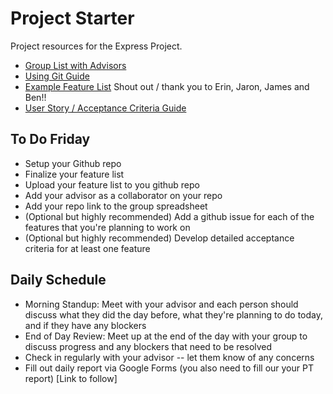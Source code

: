 # Project Starter
Project resources for the Express Project.

* [Group List with Advisors](https://docs.google.com/spreadsheets/d/1cuqDdiBtz3DBAzUR-mxddjtDDtHYJE4QXGO3UySvpTI/edit#gid=0)
* [Using Git Guide](./using-git.md)
* [Example Feature List](./feature-planning-sample) Shout out / thank you to Erin, Jaron, James and Ben!!
* [User Story / Acceptance Criteria Guide](./user-stories.md)

## To Do Friday
* Setup your Github repo
* Finalize your feature list
* Upload your feature list to you github repo
* Add your advisor as a collaborator on your repo
* Add your repo link to the group spreadsheet
* (Optional but highly recommended) Add a github issue for each of the features that you're planning to work on
* (Optional but highly recommended) Develop detailed acceptance criteria for at least one feature

## Daily Schedule
* Morning Standup: Meet with your advisor and each person should discuss what they did the day before, what they're planning to do today, and if they have any blockers
* End of Day Review: Meet up at the end of the day with your group to discuss progress and any blockers that need to be resolved
* Check in regularly with your advisor -- let them know of any concerns
* Fill out daily report via Google Forms (you also need to fill our your PT report) [Link to follow]
